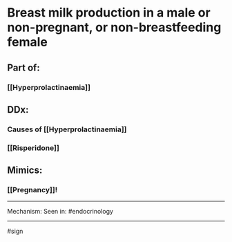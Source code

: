 # Breast milk production in a male or non-pregnant, or non-breastfeeding female
## Part of:
### [[Hyperprolactinaemia]]
## DDx:
### Causes of [[Hyperprolactinaemia]]
### [[Risperidone]]
## Mimics:
### [[Pregnancy]]!

---
Mechanism:
Seen in: #endocrinology 

---
#sign 
